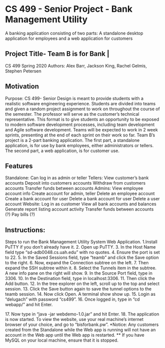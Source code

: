 # CS 499 - Senior Project - Bank Management Utility
A banking application consisting of two parts: A standalone desktop application for employees and a web application for customers
## Project Title- Team B is for Bank | 
CS 499 Spring 2020 Authors: Alex Barr, Jackson King, Rachel Gelmis, Stephen Petersen
## Motivation
Purpose: CS 499- Senior Design is meant to provide students with a realistic software engineering experience. Students are divided into teams and given a random project assignment to work on throughout the course of the semester. The professor will serve as the customer’s technical representative.
This format is to give students an opportunity to be exposed to modern software development processes, including team development and Agile software development. Teams will be expected to work in 2 week sprints, presenting at the end of each sprint on their work so far.
Team B’s project is a 2-part banking application. The first part, a standalone application, is for use by bank employees, either administrators or tellers. The second part, a web application, is for customer use.
## Features
Standalone:
Can log in as admin or teller Tellers:
View customer’s bank accounts Deposit into customers accounts Withdraw from customers accounts Transfer funds between accounts
Admins:
View employee account info Create account for admin, teller Delete an employee account Create a bank account for user Delete a bank account for user Delete a user account
Website:
Log in as customer
View all bank accounts and balances Generate report listing account activity Transfer funds between accounts (?) Pay bills (?)
## Instructions:
Steps to run the Bank Management Utility System Web Application.
1.​ ​Install PuTTY if you don’t already have it.
2.​ ​Open up PuTTY.
3.​ ​In the Host Name field type “sd-adb0048.cs.uah.edu” with no quotes.
4.​ ​Ensure the port is set to 22.
5.​ ​In the Saved Sessions field, type “teamb” and click the Save option to the right.
6.​ ​Now, expand the Connection subtree on the left.
7.​ ​Then expand the SSH subtree within it.
8.​ ​Select the Tunnels item in the subtree. A new info pane on the right will show.
9.​ ​In the Source Port field, type in 3306.
10.​ ​In the Destination field, type in localhost:3306.
11.​ ​Then click the Add button.
12.​ ​In the tree explorer on the left, scroll up to the top and select session.
13.​ ​Click the Save button again to save the tunnel options to the teamb session. 14.​ ​Now click Open. A terminal show show up.
15.​ ​Login as “delugach” with password “cs499”.
16.​ ​Once logged in, type in “cd webapp/” and hit Enter.

17.​ ​Now type in “java -jar webdemo-1.0.jar” and hit Enter. 18.​ ​The application is now started.
To view the website, use your real machine’s internet browser of your choice, and go to “bisforbank.pw”.
*Notice: Any customers created from the Standalone while the Web app is running will not have an account in the Web app until the Web app is restarted.
** If you have MySQL on your local machine, ensure that it is stopped.
